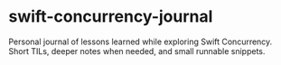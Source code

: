 # swift-concurrency-journal
Personal journal of lessons learned while exploring Swift Concurrency. Short TILs, deeper notes when needed, and small runnable snippets.
